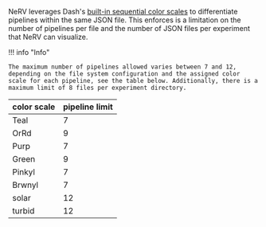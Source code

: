 NeRV leverages Dash's [built-in sequential color scales](https://plotly.com/python/builtin-colorscales/#builtin-sequential-color-scales) to differentiate pipelines within the same JSON file. This enforces is a limitation on the number of pipelines per file and the number of JSON files per experiment that NeRV can visualize.

!!! info "Info"

    The maximum number of pipelines allowed varies between 7 and 12, depending on the file system configuration and the assigned color scale for each pipeline, see the table below. Additionally, there is a maximum limit of 8 files per experiment directory.

| color scale | pipeline limit |
| ----------- | -------------- |
| Teal        | 7              |
| OrRd        | 9              |
| Purp        | 7              |
| Green       | 9              |
| Pinkyl      | 7              |
| Brwnyl      | 7              |
| solar       | 12             |
| turbid      | 12             |
